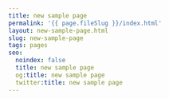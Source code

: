 ```yaml
---
title: new sample page
permalink: '{{ page.fileSlug }}/index.html'
layout: new-sample-page.html
slug: new-sample-page
tags: pages
seo:
  noindex: false
  title: new sample page
  og:title: new sample page
  twitter:title: new sample page
---
```



